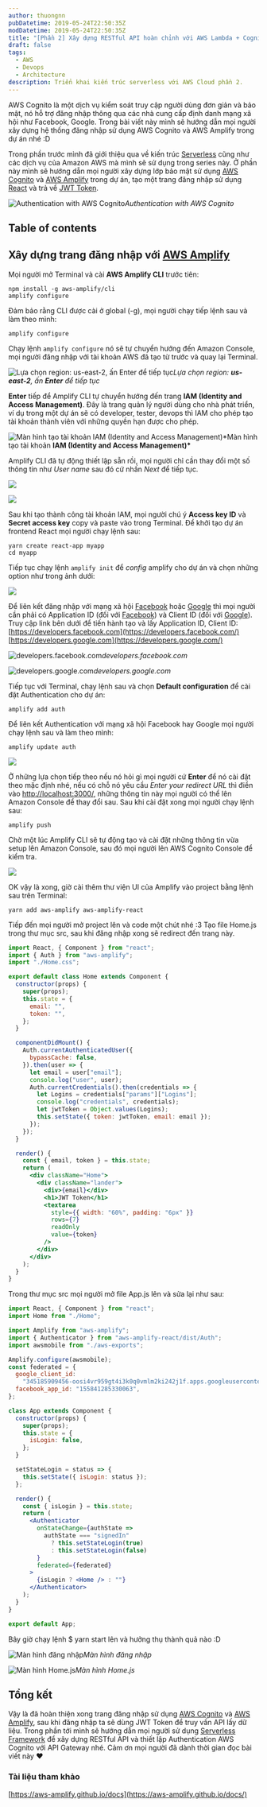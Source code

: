 ```yaml
---
author: thuongnn
pubDatetime: 2019-05-24T22:50:35Z
modDatetime: 2019-05-24T22:50:35Z
title: "[Phần 2] Xây dựng RESTful API hoàn chỉnh với AWS Lambda + Cognito + MySQL"
draft: false
tags:
  - AWS
  - Devops
  - Architecture
description: Triển khai kiến trúc serverless với AWS Cloud phần 2.
---
```


AWS Cognito là một dịch vụ kiểm soát truy cập người dùng đơn giản và bảo mật, nó hỗ trợ đăng nhập thông qua các nhà cung cấp định danh mạng xã hội như Facebook, Google. Trong bài viết này mình sẽ hướng dẫn mọi người xây dựng hệ thống đăng nhập sử dụng AWS Cognito và AWS Amplify trong dự án nhé :D

Trong phần trước mình đã giới thiệu qua về kiến trúc [Serverless](https://thuongnn.me/xay-dung-restful-api-voi-serverless-famwork/) cũng như các dịch vụ của Amazon AWS mà mình sẽ sử dụng trong series này. Ở phần này mình sẽ hướng dẫn mọi người xây dựng lớp bảo mật sử dụng [AWS Cognito](https://aws.amazon.com/vi/cognito/) và [AWS Amplify](https://aws.amazon.com/vi/amplify/) trong dự án, tạo một trang đăng nhập sử dụng [React](https://reactjs.org/) và trả về [JWT Token](https://jwt.io).

![Authentication with AWS Cognito](https://github.com/user-attachments/assets/f690c4e3-e062-48c0-a9d0-eecc94f2be4f)_Authentication with AWS Cognito_

## Table of contents

## Xây dựng trang đăng nhập với [AWS Amplify](https://aws.amazon.com/vi/amplify/)

Mọi người mở Terminal và cài **AWS Amplify CLI** trước tiên:

```shell
npm install -g aws-amplify/cli
amplify configure
```

Đảm bảo rằng CLI được cài ở global (-g), mọi người chạy tiếp lệnh sau và làm theo mình:

```shell
amplify configure
```

Chạy lệnh `amplify configure` nó sẽ tự chuyển hướng đến Amazon Console, mọi người đăng nhập với tài khoản AWS đã tạo từ trước và quay lại Terminal.

![Lựa chọn region: **us-east-2**, ấn **Enter** để tiếp tục](https://github.com/user-attachments/assets/500599d6-15a0-4167-8af0-052320aa7041)_Lựa chọn region: **us-east-2**, ấn **Enter** để tiếp tục_

**Enter** tiếp để Amplify CLI tự chuyển hướng đến trang **IAM (Identity and Access Management)**. Đây là trang quản lý người dùng cho nhà phát triển, ví dụ trong một dự án sẽ có developer, tester, devops thì IAM cho phép tạo tài khoản thành viên với những quyền hạn được cho phép.

![Màn hình tạo tài khoản **IAM (Identity and Access Management)**](https://github.com/user-attachments/assets/e32968a5-44bd-465b-8c86-09f0b72335e9)\*Màn hình tạo tài khoản **IAM (Identity and Access Management)\***

Amplify CLI đã tự động thiết lập sẵn rồi, mọi người chỉ cần thay đổi một số thông tin như _User name_ sau đó cứ nhấn _Next_ để tiếp tục.

![](https://github.com/user-attachments/assets/87d54768-6d8c-4065-9acf-0b755c44fc03)

![](https://github.com/user-attachments/assets/f96f80c6-1cd5-457c-abc5-40661a026dd5)

Sau khi tạo thành công tài khoản IAM, mọi người chú ý **Access key ID** và **Secret access key** copy và paste vào trong Terminal. Để khởi tạo dự án frontend React mọi người chạy lệnh sau:

```shell
yarn create react-app myapp
cd myapp
```

Tiếp tục chạy lệnh `amplify init` để _config_ amplify cho dự án và chọn những option như trong ảnh dưới:

![](https://github.com/user-attachments/assets/81766ac5-f54e-403c-b281-9562d6e15621)

Để liên kết đăng nhập với mạng xã hội [Facebook](https://www.facebook.com/) hoặc [Google](https://www.google.com/) thì mọi người cần phải có Application ID (đối với [Facebook](https://developers.facebook.com)) và Client ID (đối với [Google](https://developers.google.com)). Truy cập link bên dưới để tiến hành tạo và lấy Application ID, Client ID:
[https://developers.facebook.com](https://developers.facebook.com/)
[https://developers.google.com](https://developers.google.com/)

![developers.facebook.com](https://github.com/user-attachments/assets/60fa424b-d0aa-43e4-9f64-285f3f41ec8b)_developers.facebook.com_

![developers.google.com](https://github.com/user-attachments/assets/ce5ae047-e129-4700-bdeb-ee297834624e)_developers.google.com_

Tiếp tục với Terminal, chạy lệnh sau và chọn **Default configuration** để cài đặt Authentication cho dự án:

```shell
amplify add auth
```

Để liên kết Authentication với mạng xã hội Facebook hay Google mọi người chạy lệnh sau và làm theo mình:

```shell
amplify update auth
```

![](https://github.com/user-attachments/assets/fc0cab1d-de26-42c1-80d9-b4b41b94a9de)

Ở những lựa chọn tiếp theo nếu nó hỏi gì mọi người cứ **Enter** để nó cài đặt theo mặc định nhé, nếu có chỗ nó yêu cầu _Enter your redirect URL_ thì điền vào [http://localhost:3000/](http://localhost:3000/), những thông tin này mọi người có thể lên Amazon Console để thay đổi sau. Sau khi cài đặt xong mọi người chạy lệnh sau:

```shell
amplify push
```

Chờ một lúc Amplify CLI sẽ tự động tạo và cài đặt những thông tin vừa setup lên Amazon Console, sau đó mọi người lên AWS Cognito Console để kiểm tra.

![](https://github.com/user-attachments/assets/51ebc547-f8d9-4dc6-91e5-37cea30af85b)

OK vậy là xong, giờ cài thêm thư viện UI của Amplify vào project bằng lệnh sau trên Terminal:

```shell
yarn add aws-amplify aws-amplify-react
```

Tiếp đến mọi người mở project lên và code một chút nhé :3 Tạo file Home.js trong thư mục src, sau khi đăng nhập xong sẽ redirect đến trang này.

```jsx
import React, { Component } from "react";
import { Auth } from "aws-amplify";
import "./Home.css";

export default class Home extends Component {
  constructor(props) {
    super(props);
    this.state = {
      email: "",
      token: "",
    };
  }

  componentDidMount() {
    Auth.currentAuthenticatedUser({
      bypassCache: false,
    }).then(user => {
      let email = user["email"];
      console.log("user", user);
      Auth.currentCredentials().then(credentials => {
        let Logins = credentials["params"]["Logins"];
        console.log("credentials", credentials);
        let jwtToken = Object.values(Logins);
        this.setState({ token: jwtToken, email: email });
      });
    });
  }

  render() {
    const { email, token } = this.state;
    return (
      <div className="Home">
        <div className="lander">
          <div>{email}</div>
          <h1>JWT Token</h1>
          <textarea
            style={{ width: "60%", padding: "6px" }}
            rows={7}
            readOnly
            value={token}
          />
        </div>
      </div>
    );
  }
}
```

Trong thư mục src mọi người mở file App.js lên và sửa lại như sau:

```jsx
import React, { Component } from "react";
import Home from "./Home";

import Amplify from "aws-amplify";
import { Authenticator } from "aws-amplify-react/dist/Auth";
import awsmobile from "./aws-exports";

Amplify.configure(awsmobile);
const federated = {
  google_client_id:
    "345185909456-oosi4vr959gt4i3k0q0vmlm2ki242j1f.apps.googleusercontent.com",
  facebook_app_id: "155841285330063",
};

class App extends Component {
  constructor(props) {
    super(props);
    this.state = {
      isLogin: false,
    };
  }

  setStateLogin = status => {
    this.setState({ isLogin: status });
  };

  render() {
    const { isLogin } = this.state;
    return (
      <Authenticator
        onStateChange={authState =>
          authState === "signedIn"
            ? this.setStateLogin(true)
            : this.setStateLogin(false)
        }
        federated={federated}
      >
        {isLogin ? <Home /> : ""}
      </Authenticator>
    );
  }
}

export default App;
```

Bây giờ chạy lệnh $ yarn start lên và hưởng thụ thành quả nào :D

![Màn hình đăng nhập](https://github.com/user-attachments/assets/203189f2-74ca-4a85-9089-94bcc9169b42)_Màn hình đăng nhập_

![Màn hình Home.js](https://github.com/user-attachments/assets/5943b01c-ca4d-404e-939b-9674fc777dc7)_Màn hình Home.js_

## Tổng kết

Vậy là đã hoàn thiện xong trang đăng nhập sử dụng [AWS Cognito](https://aws.amazon.com/vi/cognito/) và [AWS Amplify](https://aws.amazon.com/vi/amplify/), sau khi đăng nhập ta sẽ dùng JWT Token để truy vấn API lấy dữ liệu. Trong phần tới mình sẽ hướng dẫn mọi người sử dụng [Serverless Framework](https://serverless.com/) để xây dựng RESTful API và thiết lập Authentication AWS Cognito với API Gateway nhé. Cảm ơn mọi người đã dành thời gian đọc bài viết này ❤

### Tài liệu tham khảo

[https://aws-amplify.github.io/docs](https://aws-amplify.github.io/docs/)
